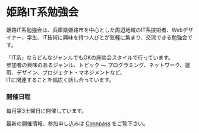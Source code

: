 # 姫路IT系勉強会

姫路IT系勉強会は、兵庫県姫路市を中心とした周辺地域のIT系技術者、Webデザイナー、学生、IT技術に興味を持つ人びとが気軽に集まり、交流できる勉強会です。

「IT系」ならどんなジャンルでもOKの座談会スタイルで行っています。  
参加者の興味のあるジャンル、トピック ― プログラミング、ネットワーク、運用、デザイン、プロジェクト・マネジメントなど、  
ITに関連することを幅広く話し合っています。

###  開催日程
毎月第3土曜日に開催しています。

最新の開催情報、参加申し込みは [Connpass](https://histudy.connpass.com/) をご覧下さい。
